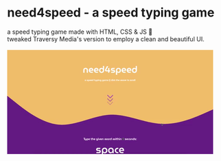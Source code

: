 # need4speed - a speed typing game
a speed typing game made with HTML, CSS & JS 💜 <br>
tweaked Traversy Media's version to employ a clean and beautiful UI. <br>
<br>
![](giphy.gif)
